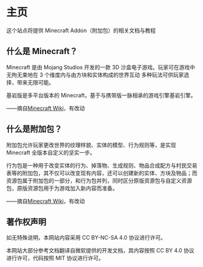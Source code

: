 # 主页

这个站点将提供 Minecraft Addon（附加包）的相关文档与教程

## 什么是 Minecraft？

Minecraft 是由 Mojang Studios 开发的一款 3D 沙盒电子游戏。玩家可在游戏中无拘无束地在 3 个维度内与由方块和实体构成的世界互动 多种玩法可供玩家选择，带来无限可能。

基岩版是多平台版本的 Minecraft，基于与携带版一脉相承的游戏引擎基岩引擎。

——摘自[Minecraft Wiki](https://zh.minecraft.wiki/基岩版)，有改动

## 什么是附加包？

附加包允许玩家更改世界的纹理样貌、实体的模型、行为规则等，是实现 Minecraft 全版本自定义的坚实一步。

行为包是一种用于改变实体的行为、掉落物、生成规则、物品合成配方与村民交易表等的附加包，其不仅可以改变现有内容，还可以创建新的实体、方块及物品；而资源包属于附加包的一部分，和行为包并列，同时区分原版资源包与自定义资源包，原版资源包用于为游戏加入新内容而准备。

——摘自[Minecraft Wiki](https://zh.minecraft.wiki/附加包)，有改动

## 著作权声明

如无特殊说明，本网站内容采用 CC BY-NC-SA 4.0 协议进行许可。

本网站大部分参考文档翻译自微软提供的开发文档，其内容按照 CC BY 4.0 协议进行许可，代码按照 MIT 协议进行许可。
